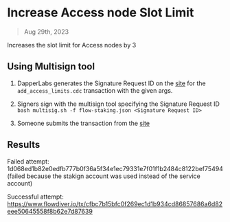 # Increase Access node Slot Limit

> Aug 29th, 2023 

Increases the slot limit for Access nodes by 3

## Using Multisign tool

1. DapperLabs generates the Signature Request ID on the [site](https://flow-multisig-git-service-account-onflow.vercel.app/mainnet?type=serviceAccount&name=add_access_limits.cdc&param=%5B%20%20%20%20%20%7B%20%20%20%20%20%20%20%20%20%22type%22:%20%22UInt16%22,%20%20%20%20%20%20%20%20%20%22value%22:%20%223%22%20%20%20%20%20%7D%20%5D&acct=0x8624b52f9ddcd04a&limit=9999) for the `add_access_limits.cdc` transaction with the given args.

2. Signers sign with the multisign tool specifying the Signature Request ID
   `bash multisig.sh -f flow-staking.json <Signature Request ID>`

3. Someone submits the transaction from the [site](https://flow-multisig-git-service-account-onflow.vercel.app/mainnet)


## Results

Failed attempt: 1d068ed1b82e0edfb777b0f36a5f34e1ec79331e7f01f1b2484c8122bef75494 (failed because the stakign account was used instead of the service account)


Successful attempt: https://www.flowdiver.io/tx/cfbc7b15bfc0f269ec1d1b934cd86857686a6d82eee50645558f8b62e7d87639
